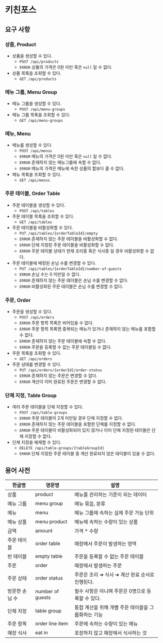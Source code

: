 # 키친포스

## 요구 사항

### 상품, Product

- 상품을 생성할 수 있다.
    - `POST /api/products`
    - `ERROR` 상품의 가격은 0원 미만 혹은 `null` 일 수 없다.
- 상품 목록을 조회할 수 있다.
    - `GET /api/products`

### 메뉴 그룹, Menu Group

- 메뉴 그룹을 생성할 수 있다.
  - `POST /api/menu-groups`
- 메뉴 그룹 목록을 조회할 수 있다.
  - `GET /api/menu-groups`

### 메뉴, Menu

- 메뉴를 생성할 수 있다.
  - `POST /api/menus`
  - `ERROR` 메뉴의 가격은 0원 미만 혹은 `null` 일 수 없다.
  - `ERROR` 존재하지 않는 메뉴그룹에 속할 수 없다.
  - `ERROR` 메뉴의 가격은 메뉴에 속한 상품의 합보다 클 수 없다.
- 메뉴 목록을 조회할 수 있다.
  - `GET /api/menus`

### 주문 테이블, Order Table

- 주문 테이블을 생성할 수 있다.
  - `POST /api/tables`
- 주문 테이블 목록을 조회할 수 있다.
  - `GET /api/tables`
- 주문 테이블을 비활성화할 수 있다.
  - `PUT /api/tables/{orderTableId}/empty`
  - `ERROR` 존재하지 않는 주문 테이블을 비활성화할 수 없다.
  - `ERROR` 단체 지정된 주문 테이블을 비활성화할 수 없다.
  - `ERROR` 주문 테이블 상태가 현재 조리중 혹은 식사중 일 경우 비활성화할 수 없다.
- 주문 테이블에 배정된 손님 수를 변경할 수 있다.
  - `PUT /api/tables/{orderTableId}/number-of-guests`
  - `ERROR` 손님 수는 0 미만일 수 없다.
  - `ERROR` 존재하지 않는 주문 테이블은 손님 수를 변경할 수 없다.
  - `ERROR` 비활성화된 주문 테이블은 손님 수를 변경할 수 없다.

### 주문, Order

- 주문을 생성할 수 있다.
  - `POST /api/orders`
  - `ERROR` 주문 항목 목록은 비어있을 수 없다.
  - `ERROR` 주문 항목 목록엔 중복되는 메뉴가 있거나 존재하지 않는 메뉴를 포함할 수 없다.
  - `ERROR` 존재하지 않는 주문 테이블에 속할 수 없다.
  - `ERROR` 주문을 등록할 수 없는 주문 테이블일 수 없다.
- 주문 목록을 조회할 수 있다.
  - `GET /api/orders`
- 주문 상태를 변경할 수 있다.
  - `PUT /api/orders/{orderId}/order-status`
  - `ERROR` 존재하지 않는 주문은 변경할 수 없다.
  - `ERROR` 계산이 이미 완료된 주문은 변경할 수 없다.

### 단체 지정, Table Group

- 여러 주문 테이블을 단체 지정할 수 있다.
  - `POST /api/table-groups`
  - `ERROR` 주문 테이블이 2개 미만일 경우 단체 지정할 수 없다.
  - `ERROR` 존재하지 않는 주문 테이블을 포함한 단체를 지정할 수 없다.
  - `ERROR` 주문 테이블이 비활성화되어 있지 않거나 이미 단체 지정된 테이블은 단체 지정할 수 없다.
- 단체 지정을 해제할 수 있다.
  - `DELETE /api/table-groups/{tableGroupId}`
  - `ERROR` 단체 지정된 주문 테이블 중 계산 완료되지 않은 테이블이 있을 수 없다.

## 용어 사전

| 한글명 | 영문명 | 설명 |
| --- | --- | --- |
| 상품 | product | 메뉴를 관리하는 기준이 되는 데이터 |
| 메뉴 그룹 | menu group | 메뉴 묶음, 분류 |
| 메뉴 | menu | 메뉴 그룹에 속하는 실제 주문 가능 단위 |
| 메뉴 상품 | menu product | 메뉴에 속하는 수량이 있는 상품 |
| 금액 | amount | 가격 * 수량 |
| 주문 테이블 | order table | 매장에서 주문이 발생하는 영역 |
| 빈 테이블 | empty table | 주문을 등록할 수 없는 주문 테이블 |
| 주문 | order | 매장에서 발생하는 주문 |
| 주문 상태 | order status | 주문은 조리 ➜ 식사 ➜ 계산 완료 순서로 진행된다. |
| 방문한 손님 수 | number of guests | 필수 사항은 아니며 주문은 0명으로 등록할 수 있다. |
| 단체 지정 | table group | 통합 계산을 위해 개별 주문 테이블을 그룹화하는 기능 |
| 주문 항목 | order line item | 주문에 속하는 수량이 있는 메뉴 |
| 매장 식사 | eat in | 포장하지 않고 매장에서 식사하는 것 |
